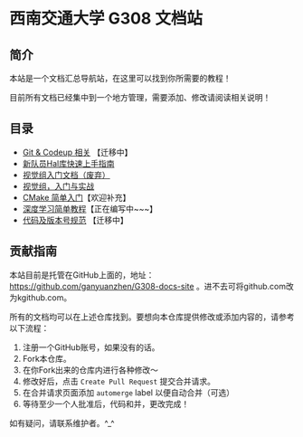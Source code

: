 # 西南交通大学 G308 文档站

## 简介

本站是一个文档汇总导航站，在这里可以找到你所需要的教程！

目前所有文档已经集中到一个地方管理，需要添加、修改请阅读相关说明！
## 目录

- [Git & Codeup 相关](/Projects/git-codeup-g308) 【迁移中】
- [新队员Hal库快速上手指南](/Projects/G308_HAL_Guide/README.md)
- [视觉组入门文档（废弃）](/Projects/G308-Visual-Guide/README.md)
- [视觉组，入门与实战](https://visual.docs.g308.top/)
- [CMake 简单入门](https://blog.qinyn.eu.org/2023/02/09/CMake-tutorial/)【欢迎补充】
- [深度学习简单教程](https://github.com/ganyuanzhen/Deep-Learning-Notes)【正在编写中~~~】
- [代码及版本号规范](/Projects/code-and-versioning-format) 【迁移中】

## 贡献指南

本站目前是托管在GitHub上面的，地址：https://github.com/ganyuanzhen/G308-docs-site 。进不去可将github.com改为kgithub.com。

所有的文档均可以在上述仓库找到。要想向本仓库提供修改或添加内容的，请参考以下流程：

1. 注册一个GitHub账号，如果没有的话。
2. Fork本仓库。
3. 在你Fork出来的仓库内进行各种修改～
4. 修改好后，点击 `Create Pull Request` 提交合并请求。
5. 在合并请求页面添加 `automerge` label 以便自动合并（可选）
6. 等待至少一个人批准后，代码和并，更改完成！

如有疑问，请联系维护者。^_^
